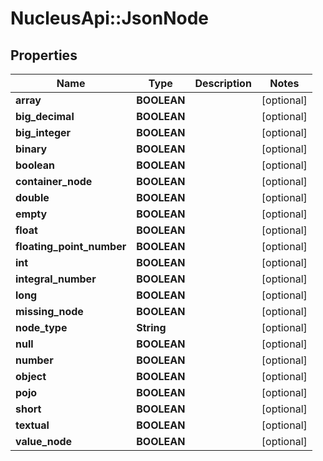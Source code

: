# NucleusApi::JsonNode

## Properties
Name | Type | Description | Notes
------------ | ------------- | ------------- | -------------
**array** | **BOOLEAN** |  | [optional] 
**big_decimal** | **BOOLEAN** |  | [optional] 
**big_integer** | **BOOLEAN** |  | [optional] 
**binary** | **BOOLEAN** |  | [optional] 
**boolean** | **BOOLEAN** |  | [optional] 
**container_node** | **BOOLEAN** |  | [optional] 
**double** | **BOOLEAN** |  | [optional] 
**empty** | **BOOLEAN** |  | [optional] 
**float** | **BOOLEAN** |  | [optional] 
**floating_point_number** | **BOOLEAN** |  | [optional] 
**int** | **BOOLEAN** |  | [optional] 
**integral_number** | **BOOLEAN** |  | [optional] 
**long** | **BOOLEAN** |  | [optional] 
**missing_node** | **BOOLEAN** |  | [optional] 
**node_type** | **String** |  | [optional] 
**null** | **BOOLEAN** |  | [optional] 
**number** | **BOOLEAN** |  | [optional] 
**object** | **BOOLEAN** |  | [optional] 
**pojo** | **BOOLEAN** |  | [optional] 
**short** | **BOOLEAN** |  | [optional] 
**textual** | **BOOLEAN** |  | [optional] 
**value_node** | **BOOLEAN** |  | [optional] 


